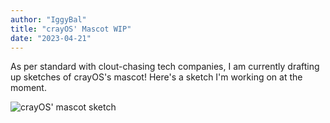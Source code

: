 ```yaml
---
author: "IggyBal"
title: "crayOS' Mascot WIP"
date: "2023-04-21"
---
```

As per standard with clout-chasing tech companies, I am currently drafting up sketches of crayOS's mascot! Here's a sketch I'm working on at the moment.

![crayOS' mascot sketch](./images/sketch1png)